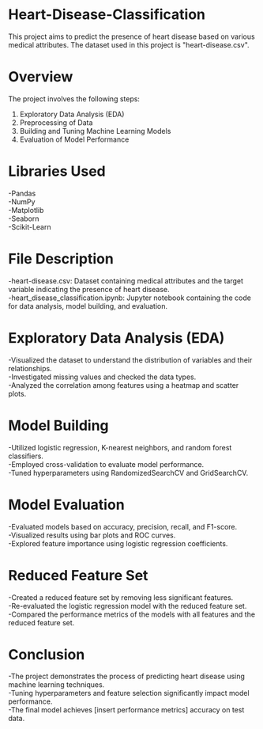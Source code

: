 # Heart-Disease-Classification
This project aims to predict the presence of heart disease based on various medical attributes. The dataset used in this project is "heart-disease.csv".

# Overview
The project involves the following steps:
1) Exploratory Data Analysis (EDA)
2) Preprocessing of Data
3) Building and Tuning Machine Learning Models
4) Evaluation of Model Performance
   
# Libraries Used
-Pandas<br />
-NumPy<br />
-Matplotlib<br />
-Seaborn<br />
-Scikit-Learn

# File Description
-heart-disease.csv: Dataset containing medical attributes and the target variable indicating the presence of heart disease.<br />
-heart_disease_classification.ipynb: Jupyter notebook containing the code for data analysis, model building, and evaluation.

# Exploratory Data Analysis (EDA)
-Visualized the dataset to understand the distribution of variables and their relationships.<br />
-Investigated missing values and checked the data types.<br />
-Analyzed the correlation among features using a heatmap and scatter plots.

# Model Building
-Utilized logistic regression, K-nearest neighbors, and random forest classifiers.<br />
-Employed cross-validation to evaluate model performance.<br />
-Tuned hyperparameters using RandomizedSearchCV and GridSearchCV.

# Model Evaluation
-Evaluated models based on accuracy, precision, recall, and F1-score.<br />
-Visualized results using bar plots and ROC curves.<br />
-Explored feature importance using logistic regression coefficients.

# Reduced Feature Set
-Created a reduced feature set by removing less significant features.<br />
-Re-evaluated the logistic regression model with the reduced feature set.<br />
-Compared the performance metrics of the models with all features and the reduced feature set.

# Conclusion
-The project demonstrates the process of predicting heart disease using machine learning techniques.<br />
-Tuning hyperparameters and feature selection significantly impact model performance.<br />
-The final model achieves [insert performance metrics] accuracy on test data.
